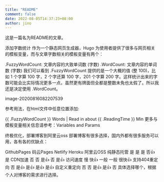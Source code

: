 ```yaml
---
title: "README"
comment: false
date: 2022-08-05T14:37:23+08:00
author: jino
---
```


这是一篇名为README的文章。


添加字数统计
作为一个静态网页生成器，Hugo 为使用者提供了很多与网页相关的模板变量，而与文章字数相关的模板变量有两个：

.FuzzyWordCount: 文章内容的大致单词数 (字数)
.WordCount: 文章内容的单词数 (字数)
我们可以看到 .FuzzyWordCount 提供的是一个大概的值 (整 100)，比如 1 个字算 100 字，2 个字还算 100 字，201 个字算 200 字。这样统计出来的字数可能会比实际情况更多一点，虽然更有牌面但全都是整数未免也太假了。所以我还是决定使用 .WordCount。

image-20200816082207539

参考用法，在html文件中任意位置添加:

{{ .FuzzyWordCount }} Words | Read in about {{ .ReadingTime }} Min
更多与模板变量相关信息请参考：Variables and Params

终极优化，部署博客到阿里云oss
部署博客有很多选择，国内外都有很多服务可以用，各有各的优缺点：

GithubPages	码云Pages	Netlify	Heroku	阿里云OSS
纯静态托管	是	是	是	否👍	是
CDN加速	否	否	是👍	否	是👍
访问速度	慢	快👍	一般	一般	很快👍
支持404重定向	否	是👍	是👍	是👍	是👍
自定义重定向	否	否	是👍	是👍	否
具体选择哪个，根据个人对博客的需求进行选择。
